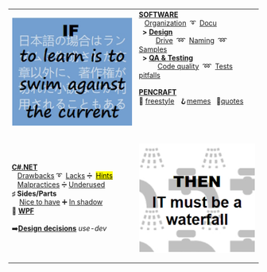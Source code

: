 <table>
 <tr valign="top">
    <td>
      <p><a href="README+/software/ArcDeco">
          <img src="README+/_rsc/_img/memes/learn_is_swim.jpg" alt="To learn is to swim against the current" /></a><p>
    </td><td>
     <a href="README+/software/ArcDeco"><b>SOFTWARE</b></a><br/>
      &nbsp;&nbsp;&nbsp;<a href="README+/software/mngmnt">Organization</a>
     &nbsp;➰&nbsp;
      <a href="README+/software/docu/">Docu</a><br/>
      &nbsp;&nbsp;<b>></b>&nbsp;<a href="README+/software/design"><b>Design</b></a><br/>
      &nbsp;&nbsp;&nbsp;&nbsp;&nbsp;&nbsp;&nbsp;&nbsp&nbsp;<a href="README+/software/design/drive">Drive</a>
     &nbsp;➿&nbsp;
<a href="README+/software/design/README+/dev-naming.md">Naming</a>
     &nbsp;➿&nbsp;
     <a href="README+/software/design/README+/design-samples.md">Samples</a><br/>
      &nbsp;&nbsp;<b>></b>&nbsp;<a href="README+/software/QA"><b>QA & Testing</b></a><br/>
      &nbsp;&nbsp;&nbsp;&nbsp;&nbsp;&nbsp;&nbsp;&nbsp;&nbsp;&nbsp;<a href="README+/software/QA/README+/code-quality.md">Code quality</a> 
     &nbsp;➿&nbsp;
     <a href="README+/software/QA/README+/tests-pitfalls.md">Tests pitfalls</a>
     <br /> <br />
     <a href="README+/pencraft"><b>PENCRAFT</b></a><br/>
      🥱&nbsp;<a href="README+/pencraft/README+/opuses/freestyle">freestyle</a>
     &nbsp;
🪝<a href="README+/pencraft/README+/opuses/coll/IT_memes-1.md">memes</a>
           &nbsp;
🥨<a href="README+/pencraft/README+/opuses/coll/IT_quotes-1.md">quotes</a>
     </td>
</tr><tr></tr><tr><td>
<a href="README+/.net/"><b>C#.NET</b></a><br/>
&nbsp;&nbsp;&nbsp;<a href="README+/.net/README+/cs-drawbacks.md">Drawbacks</a>&nbsp;➰&nbsp;
<a href="README+/.net/README+/cs-lacks.md">Lacks</a>&nbsp;➗&nbsp;
  <a href="README+/.net/README+/cs-hints.md"><mark>Hints</mark></a>
 <br/>
&nbsp;&nbsp;&nbsp;<a href="README+/.net/README+/cs-malpractice.md">Malpractices</a>&nbsp;➗&nbsp;<a href="README+/.net/README+/cs-feat_underused.md">Underused</a>
 <br />
     <b>♯</b>&nbsp;<b>Sides/Parts</b>
   <br/>
&nbsp;&nbsp;&nbsp;&nbsp;<a href="README+/.net/README+/parts/cs-lacks-parts.md">Nice to have</a>&nbsp;➕&nbsp;<a href="README+/.net/README+/parts/cs-feat_shadow.md">In shadow</a><br/>
     💠&nbsp;<a href="README+/.net/README+/wpf"><b>WPF</b></a><br/>
      <br/>
     ➡️<b><a href="https://github.com/Kyriosity/use-dev/blob/main/README+/decisions">Design decisions</a></b>&nbsp;<i>use-dev</i>
</td><td>
      <p><a href="README+/.net/">
          <img src="/README+/_rsc/_img/memes/IT_is_waterfall.jpg" alt="then IT must be a waterfall" /></a><p>
     </td>
</table>
